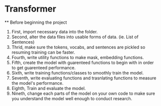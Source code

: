 # Transformer 

** Before beginning the project
1. First, import necessary data into the folder.
2. Second, alter the data files into usable forms of data. (ie. List of Sentences)
3. Thrid, make sure the tokens, vocabs, and sentences are pickled so resuming training can be faster. 
4. Fourth, write utility functions to make mask, embedding functions. 
5. Fifth, create the model with guarenteed functions to begin with in order to get guarenteed performance.
6. Sixth, write training functions/classes to smoothly train the model.
7. Seventh, write evaluating functions and trasnlating functions to measure the model's performance.
8. Eighth, Train and evaluate the model.
9. Nineth, change each parts of the model on your own code to make sure you understand the model well enough to conduct research.